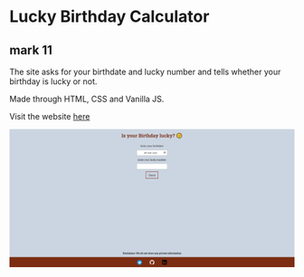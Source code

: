# Lucky Birthday Calculator

## mark 11

The site asks for your birthdate and lucky number and tells whether your birthday is lucky or not.

Made through HTML, CSS and Vanilla JS.

Visit the website [here](https://jagrut-luckybirthday.netlify.app/)

![Website image](./images/Website-img.png)
